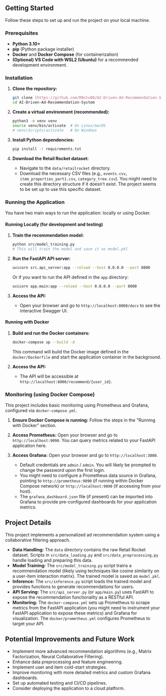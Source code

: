 ## Getting Started

Follow these steps to set up and run the project on your local machine.

### Prerequisites

* **Python 3.10+**
* **pip** (Python package installer)
* **Docker** and **Docker Compose** (for containerization)
* **(Optional) VS Code with WSL2 (Ubuntu)** for a recommended development environment.

### Installation

1.  **Clone the repository:**
    ```bash
    git clone [https://github.com/RNstu08/AI-Driven-Ad-Recommendation-System.git](https://github.com/RNstu08/AI-Driven-Ad-Recommendation-System.git)
    cd AI-Driven-Ad-Recommendation-System
    ```

2.  **Create a virtual environment (recommended):**
    ```bash
    python3 -m venv venv
    source venv/bin/activate  # On Linux/macOS
    # venv\Scripts\activate   # On Windows
    ```

3.  **Install Python dependencies:**
    ```bash
    pip install -r requirements.txt
    ```

4.  **Download the Retail Rocket dataset:**
    * Navigate to the `data/retailrocket` directory.
    * Download the necessary CSV files (e.g., `events.csv`, `item_properties_part1.csv`, `category_tree.csv`). You might need to create this directory structure if it doesn't exist. The project seems to be set up to use this specific dataset.

### Running the Application

You have two main ways to run the application: locally or using Docker.

#### Running Locally (for development and testing)

1.  **Train the recommendation model:**
    ```bash
    python src/model_training.py
    # This will train the model and save it as model.pkl
    ```

2.  **Run the FastAPI API server:**
    ```bash
    uvicorn src.api_server:app --reload --host 0.0.0.0 --port 8000
    ```
    Or if you want to run the API defined in the `app` directory:
    ```bash
    uvicorn app.main:app --reload --host 0.0.0.0 --port 8000
    ```

3.  **Access the API:**
    * Open your browser and go to `http://localhost:8000/docs` to see the interactive Swagger UI.

#### Running with Docker

1.  **Build and run the Docker containers:**
    ```bash
    docker-compose up --build -d
    ```
    This command will build the Docker image defined in the `docker/Dockerfile` and start the application container in the background.

2.  **Access the API:**
    * The API will be accessible at `http://localhost:8000/recommend/{user_id}`.

### Monitoring (using Docker Compose)

This project includes basic monitoring using Prometheus and Grafana, configured via `docker-compose.yml`.

1.  **Ensure Docker Compose is running:** Follow the steps in the "Running with Docker" section.

2.  **Access Prometheus:** Open your browser and go to `http://localhost:9090`. You can query metrics related to your FastAPI application here.

3.  **Access Grafana:** Open your browser and go to `http://localhost:3000`.
    * Default credentials are `admin` / `admin`. You will likely be prompted to change the password upon the first login.
    * You might need to configure a Prometheus data source in Grafana, pointing to `http://prometheus:9090` (if running within Docker Compose network) or `http://localhost:9090` (if accessing from your host).
    * The `grafana_dashboard.json` file (if present) can be imported into Grafana to provide pre-configured dashboards for your application metrics.

## Project Details

This project implements a personalized ad recommendation system using a collaborative filtering approach.

* **Data Handling:** The `data` directory contains the raw Retail Rocket dataset. Scripts in `src/data_loading.py` and `src/data_preprocessing.py` handle loading and preparing this data.
* **Model Training:** The `src/model_training.py` script trains a recommendation model (likely using techniques like cosine similarity on a user-item interaction matrix). The trained model is saved as `model.pkl`.
* **Inference:** The `src/inference.py` script loads the trained model and provides functions to generate recommendations for users.
* **API Serving:** The `src/api_server.py` (or `app/main.py`) uses FastAPI to expose the recommendation functionality as a RESTful API.
* **Monitoring:** The `docker-compose.yml` sets up Prometheus to scrape metrics from the FastAPI application (you might need to instrument your FastAPI application to expose these metrics) and Grafana for visualization. The `docker/prometheus.yml` configures Prometheus to target your API.

## Potential Improvements and Future Work

* Implement more advanced recommendation algorithms (e.g., Matrix Factorization, Neural Collaborative Filtering).
* Enhance data preprocessing and feature engineering.
* Implement user and item cold-start strategies.
* Improve monitoring with more detailed metrics and custom Grafana dashboards.
* Set up automated testing and CI/CD pipelines.
* Consider deploying the application to a cloud platform.

